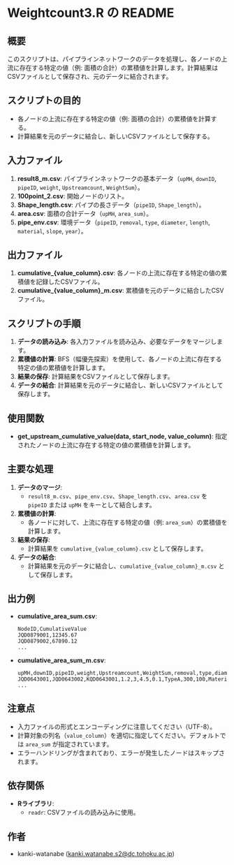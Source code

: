 ﻿
# Weightcount3.R の README

## 概要
このスクリプトは、パイプラインネットワークのデータを処理し、各ノードの上流に存在する特定の値（例: 面積の合計）の累積値を計算します。計算結果はCSVファイルとして保存され、元のデータに結合されます。

## スクリプトの目的
- 各ノードの上流に存在する特定の値（例: 面積の合計）の累積値を計算する。
- 計算結果を元のデータに結合し、新しいCSVファイルとして保存する。

## 入力ファイル
1. **result8_m.csv**: パイプラインネットワークの基本データ（`upMH`, `downID`, `pipeID`, `weight`, `Upstreamcount`, `WeightSum`）。
2. **100point_2.csv**: 開始ノードのリスト。
3. **Shape_length.csv**: パイプの長さデータ（`pipeID`, `Shape_length`）。
4. **area.csv**: 面積の合計データ（`upMH`, `area_sum`）。
5. **pipe_env.csv**: 環境データ（`pipeID`, `removal`, `type`, `diameter`, `length`, `material`, `slope`, `year`）。

## 出力ファイル
1. **cumulative_{value_column}.csv**: 各ノードの上流に存在する特定の値の累積値を記録したCSVファイル。
2. **cumulative_{value_column}_m.csv**: 累積値を元のデータに結合したCSVファイル。

## スクリプトの手順
1. **データの読み込み**: 各入力ファイルを読み込み、必要なデータをマージします。
2. **累積値の計算**: BFS（幅優先探索）を使用して、各ノードの上流に存在する特定の値の累積値を計算します。
3. **結果の保存**: 計算結果をCSVファイルとして保存します。
4. **データの結合**: 計算結果を元のデータに結合し、新しいCSVファイルとして保存します。

## 使用関数
- **get_upstream_cumulative_value(data, start_node, value_column)**: 指定されたノードの上流に存在する特定の値の累積値を計算します。

## 主要な処理
1. **データのマージ**:
   - `result8_m.csv`、`pipe_env.csv`、`Shape_length.csv`、`area.csv` を `pipeID` または `upMH` をキーとして結合します。
2. **累積値の計算**:
   - 各ノードに対して、上流に存在する特定の値（例: `area_sum`）の累積値を計算します。
3. **結果の保存**:
   - 計算結果を `cumulative_{value_column}.csv` として保存します。
4. **データの結合**:
   - 計算結果を元のデータに結合し、`cumulative_{value_column}_m.csv` として保存します。

## 出力例
- **cumulative_area_sum.csv**:
  ```
  NodeID,CumulativeValue
  JQD0879001,12345.67
  JQD0879002,67890.12
  ...
  ```
- **cumulative_area_sum_m.csv**:
  ```
  upMH,downID,pipeID,weight,Upstreamcount,WeightSum,removal,type,diameter,length,material,slope,year,Shape_length,area_sum,cumulative_area_sum
  JQD0643001,JQD0643002,KQD0643001,1.2,3,4.5,0.1,TypeA,300,100,MaterialX,0.01,2000,100,500,12345.67
  ...
  ```

## 注意点
- 入力ファイルの形式とエンコーディングに注意してください（UTF-8）。
- 計算対象の列名（`value_column`）を適切に指定してください。デフォルトでは `area_sum` が指定されています。
- エラーハンドリングが含まれており、エラーが発生したノードはスキップされます。

## 依存関係
- **Rライブラリ**:
  - `readr`: CSVファイルの読み込みに使用。

## 作者
- kanki-watanabe (kanki.watanabe.s2@dc.tohoku.ac.jp)
